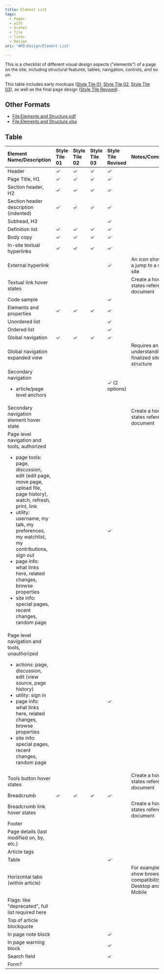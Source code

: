 ```yaml
---
title: Element List
tags:
  - Pages
  - with
  - broken
  - file
  - links
  - Design
uri: 'WPD:Design/Element List'

---
```

This is a checklist of different visual design aspects ("elements") of a page on the site, including structural features, tables, navigation, controls, and so on.

This table includes early mockups ([Style Tile 01](/WPD:Design/Style_Tiles#Style_1), [Style Tile 02](/WPD:Design/Style_Tiles#Style_2), [Style Tile 03](/WPD:Design/Style_Tiles#Style_3)), as well as the final page design ([Style Tile Revised](/WPD:Design/Mock-Up_Stage_2)).

## Other Formats

-   [File:Elements and Structure.pdf](/w/index.php?title=Special:Upload&wpDestFile=Elements_and_Structure.pdf)
-   [File:Elements and Structure.xlsx](/w/index.php?title=Special:Upload&wpDestFile=Elements_and_Structure.xlsx)

## Table

<table>
<col width="16%" />
<col width="16%" />
<col width="16%" />
<col width="16%" />
<col width="16%" />
<col width="16%" />
<thead>
<tr class="header">
<th align="left">Element Name/Description</th>
<th align="left">Style Tile 01</th>
<th align="left">Style Tile 02</th>
<th align="left">Style Tile 03</th>
<th align="left">Style Tile Revised</th>
<th align="left">Notes/Comments</th>
</tr>
</thead>
<tbody>
<tr class="odd">
<td align="left">Header</td>
<td align="left">✓</td>
<td align="left">✓</td>
<td align="left">✓</td>
<td align="left">✓</td>
<td align="left"></td>
</tr>
<tr class="even">
<td align="left">Page Title, H1</td>
<td align="left">✓</td>
<td align="left">✓</td>
<td align="left">✓</td>
<td align="left">✓</td>
<td align="left"></td>
</tr>
<tr class="odd">
<td align="left">Section header, H2</td>
<td align="left">✓</td>
<td align="left">✓</td>
<td align="left">✓</td>
<td align="left">✓</td>
<td align="left"></td>
</tr>
<tr class="even">
<td align="left">Section header description (indented)</td>
<td align="left">✓</td>
<td align="left">✓</td>
<td align="left">✓</td>
<td align="left">✓</td>
<td align="left"></td>
</tr>
<tr class="odd">
<td align="left">Subhead, H3</td>
<td align="left"></td>
<td align="left"></td>
<td align="left"></td>
<td align="left">✓</td>
<td align="left"></td>
</tr>
<tr class="even">
<td align="left">Definition list</td>
<td align="left">✓</td>
<td align="left">✓</td>
<td align="left">✓</td>
<td align="left">✓</td>
<td align="left"></td>
</tr>
<tr class="odd">
<td align="left">Body copy</td>
<td align="left">✓</td>
<td align="left">✓</td>
<td align="left">✓</td>
<td align="left">✓</td>
<td align="left"></td>
</tr>
<tr class="even">
<td align="left">In-site textual hyperlinks</td>
<td align="left">✓</td>
<td align="left">✓</td>
<td align="left">✓</td>
<td align="left">✓</td>
<td align="left"></td>
</tr>
<tr class="odd">
<td align="left">External hyperlink</td>
<td align="left"></td>
<td align="left"></td>
<td align="left"></td>
<td align="left">✓</td>
<td align="left">An icon showing a jump to a new site</td>
</tr>
<tr class="even">
<td align="left">Textual link hover states</td>
<td align="left"></td>
<td align="left"></td>
<td align="left"></td>
<td align="left"></td>
<td align="left">Create a hover states reference document</td>
</tr>
<tr class="odd">
<td align="left">Code sample</td>
<td align="left"></td>
<td align="left"></td>
<td align="left"></td>
<td align="left">✓</td>
<td align="left"></td>
</tr>
<tr class="even">
<td align="left">Elements and properties</td>
<td align="left">✓</td>
<td align="left">✓</td>
<td align="left">✓</td>
<td align="left">✓</td>
<td align="left"></td>
</tr>
<tr class="odd">
<td align="left">Unordered list</td>
<td align="left"></td>
<td align="left"></td>
<td align="left"></td>
<td align="left">✓</td>
<td align="left"></td>
</tr>
<tr class="even">
<td align="left">Ordered list</td>
<td align="left"></td>
<td align="left"></td>
<td align="left"></td>
<td align="left">✓</td>
<td align="left"></td>
</tr>
<tr class="odd">
<td align="left">Global navigation</td>
<td align="left">✓</td>
<td align="left">✓</td>
<td align="left">✓</td>
<td align="left">✓</td>
<td align="left"></td>
</tr>
<tr class="even">
<td align="left">Global navigation expanded view</td>
<td align="left"></td>
<td align="left"></td>
<td align="left"></td>
<td align="left"></td>
<td align="left">Requires an understanding of finalized site structure</td>
</tr>
<tr class="odd">
<td align="left">Secondary navigation
<ul>
<li>article/page level anchors</li>
</ul></td>
<td align="left"></td>
<td align="left"></td>
<td align="left"></td>
<td align="left">✓ (2 options)</td>
<td align="left"></td>
</tr>
<tr class="even">
<td align="left">Secondary navigation element hover state</td>
<td align="left"></td>
<td align="left"></td>
<td align="left"></td>
<td align="left"></td>
<td align="left">Create a hover states reference document</td>
</tr>
<tr class="odd">
<td align="left">Page level navigation and tools, authorized
<ul>
<li>page tools: page, discussion, edit (edit page, move page, upload file, page history), watch, refresh, print, link</li>
<li>utility: username, my talk, my preferences, my watchlist, my contributions, sign out</li>
<li>page info: what links here, related changes, browse properties</li>
<li>site info: special pages, recent changes, random page</li>
</ul></td>
<td align="left"></td>
<td align="left"></td>
<td align="left"></td>
<td align="left">✓</td>
<td align="left"></td>
</tr>
<tr class="even">
<td align="left">Page level navigation and tools, unauthorized
<ul>
<li>actions: page, discussion, edit (view source, page history)</li>
<li>utility: sign in</li>
<li>page info: what links here, related changes, browse properties</li>
<li>site info: special pages, recent changes, random page</li>
</ul></td>
<td align="left"></td>
<td align="left"></td>
<td align="left"></td>
<td align="left">✓</td>
<td align="left"></td>
</tr>
<tr class="odd">
<td align="left">Tools button hover states</td>
<td align="left"></td>
<td align="left"></td>
<td align="left"></td>
<td align="left"></td>
<td align="left">Create a hover states reference document</td>
</tr>
<tr class="even">
<td align="left">Breadcrumb</td>
<td align="left">✓</td>
<td align="left">✓</td>
<td align="left">✓</td>
<td align="left">✓</td>
<td align="left"></td>
</tr>
<tr class="odd">
<td align="left">Breadcrumb link hover states</td>
<td align="left"></td>
<td align="left"></td>
<td align="left"></td>
<td align="left"></td>
<td align="left">Create a hover states reference document</td>
</tr>
<tr class="even">
<td align="left">Footer</td>
<td align="left"></td>
<td align="left"></td>
<td align="left"></td>
<td align="left"></td>
<td align="left"></td>
</tr>
<tr class="odd">
<td align="left">Page details (last modified on, by, etc.)</td>
<td align="left"></td>
<td align="left"></td>
<td align="left"></td>
<td align="left"></td>
<td align="left"></td>
</tr>
<tr class="even">
<td align="left">Article tags</td>
<td align="left"></td>
<td align="left"></td>
<td align="left"></td>
<td align="left"></td>
<td align="left"></td>
</tr>
<tr class="odd">
<td align="left">Table</td>
<td align="left"></td>
<td align="left"></td>
<td align="left"></td>
<td align="left">✓</td>
<td align="left"></td>
</tr>
<tr class="even">
<td align="left">Horizontal tabs (within article)</td>
<td align="left"></td>
<td align="left"></td>
<td align="left"></td>
<td align="left"></td>
<td align="left">For example, to show browser compatibility for Desktop and Mobile</td>
</tr>
<tr class="odd">
<td align="left">Flags: like &quot;deprecated&quot;, full list required here</td>
<td align="left"></td>
<td align="left"></td>
<td align="left"></td>
<td align="left"></td>
<td align="left"></td>
</tr>
<tr class="even">
<td align="left">Top of article blockquote</td>
<td align="left"></td>
<td align="left"></td>
<td align="left"></td>
<td align="left"></td>
<td align="left"></td>
</tr>
<tr class="odd">
<td align="left">In page note block</td>
<td align="left"></td>
<td align="left"></td>
<td align="left"></td>
<td align="left">✓</td>
<td align="left"></td>
</tr>
<tr class="even">
<td align="left">In page warning block</td>
<td align="left"></td>
<td align="left"></td>
<td align="left"></td>
<td align="left">✓</td>
<td align="left"></td>
</tr>
<tr class="odd">
<td align="left">Search field</td>
<td align="left"></td>
<td align="left"></td>
<td align="left"></td>
<td align="left">✓</td>
<td align="left"></td>
</tr>
<tr class="even">
<td align="left">Form?</td>
<td align="left"></td>
<td align="left"></td>
<td align="left"></td>
<td align="left"></td>
<td align="left"></td>
</tr>
</tbody>
</table>


